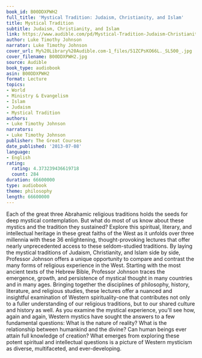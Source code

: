 ```yaml
---
book_id: B00DDXPWH2
full_title: 'Mystical Tradition: Judaism, Christianity, and Islam'
title: Mystical Tradition
subtitle: Judaism, Christianity, and Islam
link: https://www.audible.com/pd/Mystical-Tradition-Judaism-Christianity-and-Islam-Audiobook/B00DDXPWH2
author: Luke Timothy Johnson
narrator: Luke Timothy Johnson
cover_url: My%20Library%20Audible.com-1_files/51ZCPsKO66L._SL500_.jpg
cover_filename: B00DDXPWH2.jpg
source: Audible
book_type: audiobook
asin: B00DDXPWH2
format: Lecture
topics:
- World
- Ministry & Evangelism
- Islam
- Judaism
- Mystical Tradition
authors:
- Luke Timothy Johnson
narrators:
- Luke Timothy Johnson
publisher: The Great Courses
date_published: '2013-07-08'
language:
- English
rating:
  rating: 4.373239436619718
  count: 284
duration: 66600000
type: audiobook
theme: philosophy
length: 66600000
---
```

Each of the great three Abrahamic religious traditions holds the seeds for deep mystical contemplation. But what do most of us know about these mystics and the tradition they sustained? Explore this spiritual, literary, and intellectual heritage in these great faiths of the West as it unfolds over three millennia with these 36 enlightening, thought-provoking lectures that offer nearly unprecedented access to these seldom-studied traditions. By laying the mystical traditions of Judaism, Christianity, and Islam side by side, Professor Johnson offers a unique opportunity to compare and contrast the many forms of religious experience in the West. Starting with the most ancient texts of the Hebrew Bible, Professor Johnson traces the emergence, growth, and persistence of mystical thought in many countries and in many ages. Bringing together the disciplines of philosophy, history, literature, and religious studies, these lectures offer a nuanced and insightful examination of Western spirituality-one that contributes not only to a fuller understanding of our religious traditions, but to our shared culture and history as well.
As you examine the mystical experience, you'll see how, again and again, Western mystics have sought the answers to a few fundamental questions: What is the nature of reality? What is the relationship between humankind and the divine? Can human beings ever attain full knowledge of creation? What emerges from exploring these potent spiritual and intellectual questions is a picture of Western mysticism as diverse, multifaceted, and ever-developing.

